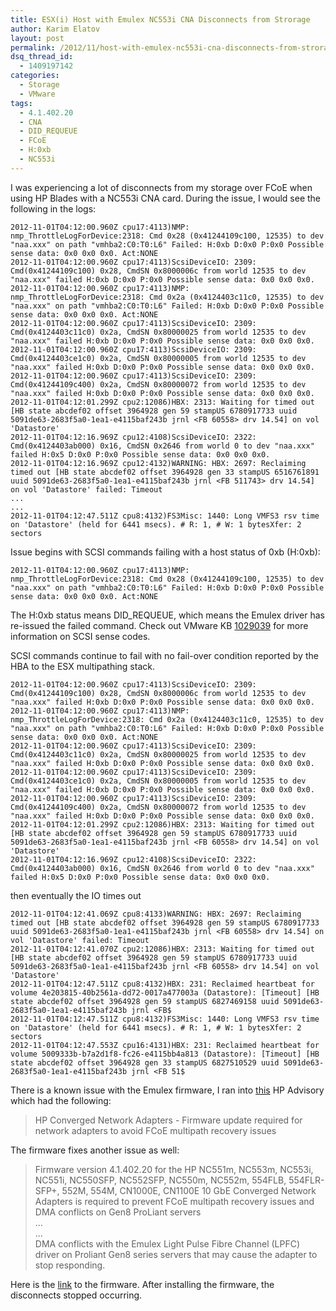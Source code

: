 ```yaml
---
title: ESX(i) Host with Emulex NC553i CNA Disconnects from Strorage
author: Karim Elatov
layout: post
permalink: /2012/11/host-with-emulex-nc553i-cna-disconnects-from-strorage/
dsq_thread_id:
  - 1409197142
categories:
  - Storage
  - VMware
tags:
  - 4.1.402.20
  - CNA
  - DID_REQUEUE
  - FCoE
  - H:0xb
  - NC553i
---
```

I was experiencing a lot of disconnects from my storage over FCoE when using HP Blades with a NC553i CNA card. During the issue, I would see the following in the logs:

	  
	2012-11-01T04:12:00.960Z cpu17:4113)NMP: nmp_ThrottleLogForDevice:2318: Cmd 0x28 (0x41244109c100, 12535) to dev "naa.xxx" on path "vmhba2:C0:T0:L6" Failed: H:0xb D:0x0 P:0x0 Possible sense data: 0x0 0x0 0x0. Act:NONE  
	2012-11-01T04:12:00.960Z cpu17:4113)ScsiDeviceIO: 2309: Cmd(0x41244109c100) 0x28, CmdSN 0x8000006c from world 12535 to dev "naa.xxx" failed H:0xb D:0x0 P:0x0 Possible sense data: 0x0 0x0 0x0.  
	2012-11-01T04:12:00.960Z cpu17:4113)NMP: nmp_ThrottleLogForDevice:2318: Cmd 0x2a (0x4124403c11c0, 12535) to dev "naa.xxx" on path "vmhba2:C0:T0:L6" Failed: H:0xb D:0x0 P:0x0 Possible sense data: 0x0 0x0 0x0. Act:NONE  
	2012-11-01T04:12:00.960Z cpu17:4113)ScsiDeviceIO: 2309: Cmd(0x4124403c11c0) 0x2a, CmdSN 0x80000025 from world 12535 to dev "naa.xxx" failed H:0xb D:0x0 P:0x0 Possible sense data: 0x0 0x0 0x0.  
	2012-11-01T04:12:00.960Z cpu17:4113)ScsiDeviceIO: 2309: Cmd(0x4124403ce1c0) 0x2a, CmdSN 0x80000005 from world 12535 to dev "naa.xxx" failed H:0xb D:0x0 P:0x0 Possible sense data: 0x0 0x0 0x0.  
	2012-11-01T04:12:00.960Z cpu17:4113)ScsiDeviceIO: 2309: Cmd(0x41244109c400) 0x2a, CmdSN 0x80000072 from world 12535 to dev "naa.xxx" failed H:0xb D:0x0 P:0x0 Possible sense data: 0x0 0x0 0x0.  
	2012-11-01T04:12:01.299Z cpu2:12086)HBX: 2313: Waiting for timed out [HB state abcdef02 offset 3964928 gen 59 stampUS 6780917733 uuid 5091de63-2683f5a0-1ea1-e4115baf243b jrnl <FB 60558> drv 14.54] on vol 'Datastore'  
	2012-11-01T04:12:16.969Z cpu12:4108)ScsiDeviceIO: 2322: Cmd(0x4124403ab000) 0x16, CmdSN 0x2646 from world 0 to dev "naa.xxx" failed H:0x5 D:0x0 P:0x0 Possible sense data: 0x0 0x0 0x0.  
	2012-11-01T04:12:16.969Z cpu12:4132)WARNING: HBX: 2697: Reclaiming timed out [HB state abcdef02 offset 3964928 gen 33 stampUS 6516761891 uuid 5091de63-2683f5a0-1ea1-e4115baf243b jrnl <FB 511743> drv 14.54] on vol 'Datastore' failed: Timeout  
	...  
	...  
	2012-11-01T04:12:47.511Z cpu8:4132)FS3Misc: 1440: Long VMFS3 rsv time on 'Datastore' (held for 6441 msecs). # R: 1, # W: 1 bytesXfer: 2 sectors  
	

Issue begins with SCSI commands failing with a host status of 0xb (H:0xb): 

	  
	2012-11-01T04:12:00.960Z cpu17:4113)NMP: nmp_ThrottleLogForDevice:2318: Cmd 0x28 (0x41244109c100, 12535) to dev "naa.xxx" on path "vmhba2:C0:T0:L6" Failed: H:0xb D:0x0 P:0x0 Possible sense data: 0x0 0x0 0x0. Act:NONE  
	

The H:0xb status means DID_REQUEUE, which means the Emulex driver has re-issued the failed command. Check out VMware KB <a href="http://kb.vmware.com/kb/1029039" onclick="javascript:_gaq.push(['_trackEvent','outbound-article','http://kb.vmware.com/kb/1029039']);">1029039</a> for more information on SCSI sense codes.

SCSI commands continue to fail with no fail-over condition reported by the HBA to the ESX multipathing stack. 

	  
	2012-11-01T04:12:00.960Z cpu17:4113)ScsiDeviceIO: 2309: Cmd(0x41244109c100) 0x28, CmdSN 0x8000006c from world 12535 to dev "naa.xxx" failed H:0xb D:0x0 P:0x0 Possible sense data: 0x0 0x0 0x0.  
	2012-11-01T04:12:00.960Z cpu17:4113)NMP: nmp_ThrottleLogForDevice:2318: Cmd 0x2a (0x4124403c11c0, 12535) to dev "naa.xxx" on path "vmhba2:C0:T0:L6" Failed: H:0xb D:0x0 P:0x0 Possible sense data: 0x0 0x0 0x0. Act:NONE  
	2012-11-01T04:12:00.960Z cpu17:4113)ScsiDeviceIO: 2309: Cmd(0x4124403c11c0) 0x2a, CmdSN 0x80000025 from world 12535 to dev "naa.xxx" failed H:0xb D:0x0 P:0x0 Possible sense data: 0x0 0x0 0x0.  
	2012-11-01T04:12:00.960Z cpu17:4113)ScsiDeviceIO: 2309: Cmd(0x4124403ce1c0) 0x2a, CmdSN 0x80000005 from world 12535 to dev "naa.xxx" failed H:0xb D:0x0 P:0x0 Possible sense data: 0x0 0x0 0x0.  
	2012-11-01T04:12:00.960Z cpu17:4113)ScsiDeviceIO: 2309: Cmd(0x41244109c400) 0x2a, CmdSN 0x80000072 from world 12535 to dev "naa.xxx" failed H:0xb D:0x0 P:0x0 Possible sense data: 0x0 0x0 0x0.  
	2012-11-01T04:12:01.299Z cpu2:12086)HBX: 2313: Waiting for timed out [HB state abcdef02 offset 3964928 gen 59 stampUS 6780917733 uuid 5091de63-2683f5a0-1ea1-e4115baf243b jrnl <FB 60558> drv 14.54] on vol 'Datastore'  
	2012-11-01T04:12:16.969Z cpu12:4108)ScsiDeviceIO: 2322: Cmd(0x4124403ab000) 0x16, CmdSN 0x2646 from world 0 to dev "naa.xxx" failed H:0x5 D:0x0 P:0x0 Possible sense data: 0x0 0x0 0x0.  
	

then eventually the IO times out

	  
	2012-11-01T04:12:41.069Z cpu8:4133)WARNING: HBX: 2697: Reclaiming timed out [HB state abcdef02 offset 3964928 gen 59 stampUS 6780917733 uuid 5091de63-2683f5a0-1ea1-e4115baf243b jrnl <FB 60558> drv 14.54] on vol 'Datastore' failed: Timeout  
	2012-11-01T04:12:41.070Z cpu2:12086)HBX: 2313: Waiting for timed out [HB state abcdef02 offset 3964928 gen 59 stampUS 6780917733 uuid 5091de63-2683f5a0-1ea1-e4115baf243b jrnl <FB 60558> drv 14.54] on vol 'Datastore'  
	2012-11-01T04:12:47.511Z cpu8:4132)HBX: 231: Reclaimed heartbeat for volume 4e203815-40b2561a-dd72-0017a477003a (Datastore): [Timeout] [HB state abcdef02 offset 3964928 gen 59 stampUS 6827469158 uuid 5091de63-2683f5a0-1ea1-e4115baf243b jrnl <FB$  
	2012-11-01T04:12:47.511Z cpu8:4132)FS3Misc: 1440: Long VMFS3 rsv time on 'Datastore' (held for 6441 msecs). # R: 1, # W: 1 bytesXfer: 2 sectors  
	2012-11-01T04:12:47.553Z cpu16:4131)HBX: 231: Reclaimed heartbeat for volume 5009333b-b7a2d1f8-fc26-e4115bb4a813 (Datastore): [Timeout] [HB state abcdef02 offset 3964928 gen 33 stampUS 6827510529 uuid 5091de63-2683f5a0-1ea1-e4115baf243b jrnl <FB 51$  
	

There is a known issue with the Emulex firmware, I ran into <a href="http://h20000.www2.hp.com/bizsupport/TechSupport/Document.jsp?objectID=c03400156&#038;lang=en&#038;cc=us&#038;taskId=101&#038;prodSeriesId=4132829&#038;prodTypeId=3709945" onclick="javascript:_gaq.push(['_trackEvent','outbound-article','http://h20000.www2.hp.com/bizsupport/TechSupport/Document.jsp?objectID=c03400156&lang=en&cc=us&taskId=101&prodSeriesId=4132829&prodTypeId=3709945']);">this</a> HP Advisory which had the following:

> HP Converged Network Adapters - Firmware update required for network adapters to avoid FCoE multipath recovery issues 

The firmware fixes another issue as well:

> Firmware version 4.1.402.20 for the HP NC551m, NC553m, NC553i, NC551i, NC550SFP, NC552SFP, NC550m, NC552m, 554FLB, 554FLR-SFP+, 552M, 554M, CN1000E, CN1100E 10 GbE Converged Network Adapters is required to prevent FCoE multipath recovery issues and DMA conflicts on Gen8 ProLiant servers  
> ...  
> ...  
> DMA conflicts with the Emulex Light Pulse Fibre Channel (LPFC) driver on Proliant Gen8 series servers that may cause the adapter to stop responding. 

Here is the <a href="http://h20000.www2.hp.com/bizsupport/TechSupport/SoftwareDescription.jsp?lang=en&#038;cc=lamerica_nsc_carib&#038;prodTypeId=329290&#038;prodSeriesId=4324629&#038;swItem=co-106538-1&#038;prodNameId=4324630&#038;swEnvOID=54&#038;swLang=8&#038;taskId=135&#038;mode=4&#038;idx=1&#038;adid=10428184&#038;affpid=3662453&#038;aoid=35252" onclick="javascript:_gaq.push(['_trackEvent','outbound-article','http://h20000.www2.hp.com/bizsupport/TechSupport/SoftwareDescription.jsp?lang=en&cc=lamerica_nsc_carib&prodTypeId=329290&prodSeriesId=4324629&swItem=co-106538-1&prodNameId=4324630&swEnvOID=54&swLang=8&taskId=135&mode=4&idx=1&adid=10428184&affpid=3662453&aoid=35252']);">link</a> to the firmware. After installing the firmware, the disconnects stopped occurring.

